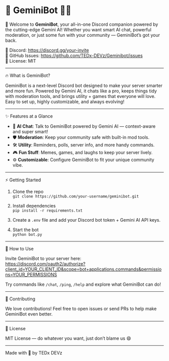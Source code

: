 🚀 GeminiBot 🤖✨
=================

🎉 Welcome to **GeminiBot**, your all-in-one Discord companion powered by the cutting-edge Gemini AI! Whether you want smart AI chat, powerful moderation, or just some fun with your community — GeminiBot’s got your back.

🔗 Discord: https://discord.gg/your-invite  
🐞 GitHub Issues: https://github.com/TEDx-DEVz/Geminibot/issues  
📜 License: MIT

---

🔥 What is GeminiBot?

GeminiBot is a next-level Discord bot designed to make your server smarter and more fun. Powered by Gemini AI, it chats like a pro, keeps things tidy with moderation tools, and brings utility + games that everyone will love. Easy to set up, highly customizable, and always evolving!

---

✨ Features at a Glance

- 💬 **AI Chat**: Talk to GeminiBot powered by Gemini AI — context-aware and super smart!
- 🛡️ **Moderation**: Keep your community safe with built-in mod tools.
- 🛠️ **Utility**: Reminders, polls, server info, and more handy commands.
- 🎮 **Fun Stuff**: Memes, games, and laughs to keep your server lively.
- ⚙️ **Customizable**: Configure GeminiBot to fit your unique community vibe.

---

⚡ Getting Started

1. Clone the repo  
   `git clone https://github.com/your-username/geminibot.git`

2. Install dependencies  
   `pip install -r requirements.txt`

3. Create a `.env` file and add your Discord bot token + Gemini AI API keys.

4. Start the bot  
   `python bot.py`

---

🚀 How to Use

Invite GeminiBot to your server here:  
https://discord.com/oauth2/authorize?client_id=YOUR_CLIENT_ID&scope=bot+applications.commands&permissions=YOUR_PERMISSIONS

Try commands like `/chat`, `/ping`, `/help` and explore what GeminiBot can do!

---

🤝 Contributing

We love contributions! Feel free to open issues or send PRs to help make GeminiBot even better.

---

📄 License

MIT License — do whatever you want, just don’t blame us 😄

---

Made with 💙 by TEDx DEVz

